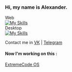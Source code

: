 ### Hi, my name is Alexander.

Web<br>
[![My Skills](https://skillicons.dev/icons?i=html,css,js,figma&perline=6)](https://skillicons.dev) <br>
Desktop<br>
[![My Skills](https://skillicons.dev/icons?i=cs,unity,visualstudio&perline=6)](https://skillicons.dev) <br>

Contact me in [VK](https://vk.com/alexklush "My VK") | [Telegram](https://t.me/AlexKlush "My TG")
 

#### Now I'm working on this : 

[ExtremeCode OS](https://github.com/extremecodetv/ExtremeCodeOS)
